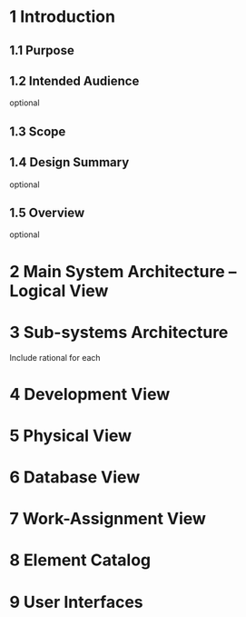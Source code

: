 # 1 Introduction
## 1.1 Purpose
## 1.2 Intended Audience
optional
## 1.3 Scope
## 1.4 Design Summary
optional
## 1.5 Overview 
 optional
# 2 Main System Architecture – Logical View
# 3 Sub-systems Architecture
Include rational for each
# 4 Development View
# 5 Physical View
# 6 Database View
# 7 Work-Assignment View
# 8 Element Catalog
# 9 User Interfaces
